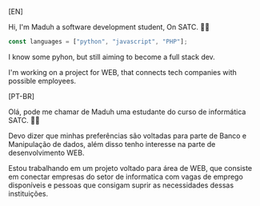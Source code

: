 [EN]

Hi, I'm Maduh a software development student, On SATC. 🦊✨

```js
const languages = ["python", "javascript", "PHP"];
```

I know some pyhon, but still aiming to become a full stack dev. 

I'm working on a project for WEB, that connects tech companies with possible employees.


[PT-BR]

Olá, pode me chamar de Maduh uma estudante do curso de informática SATC. 🦊✨

Devo dizer que minhas preferências são voltadas para parte de Banco e Manipulação de dados,
além disso tenho interesse na parte de desenvolvimento WEB.

Estou trabalhando em um projeto voltado para área de WEB, que consiste em conectar empresas
do setor de informatica com vagas de emprego disponíveis e pessoas que consigam suprir as necessidades dessas instituições.
